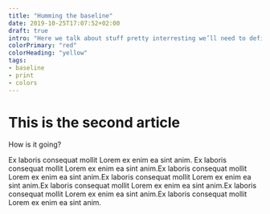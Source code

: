 ```yaml
---
title: "Humming the baseline"
date: 2019-10-25T17:07:52+02:00
draft: true
intro: "Here we talk about stuff pretty interresting we’ll need to define something at some point"
colorPrimary: "red"
colorHeading: "yellow"
tags:
- baseline
- print
- colors
---
```


# This is the second article

How is it going?

Ex laboris consequat mollit Lorem ex enim ea sint anim. Ex laboris consequat mollit Lorem ex enim ea sint anim.Ex laboris consequat mollit Lorem ex enim ea sint anim.Ex laboris consequat mollit Lorem ex enim ea sint anim.Ex laboris consequat mollit Lorem ex enim ea sint anim.Ex laboris consequat mollit Lorem ex enim ea sint anim.Ex laboris consequat mollit Lorem ex enim ea sint anim.